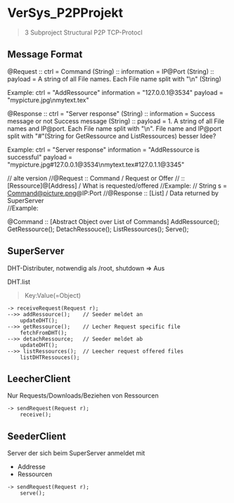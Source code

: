# VerSys_P2PProjekt
> 3 Subproject
> Structural P2P
> TCP-Protocl

## Message Format
@Request :: ctrl = Command (String)
		 :: information = IP@Port (String)
		 :: payload = A string of all File names. Each File name split with "\n" (String)
		 
Example:
	ctrl = "AddRessource"
	information = "127.0.0.1@3534"
	payload = "mypicture.jpg\nmytext.tex"	

@Response 	:: ctrl = "Server response" (String)
		 	:: information = Success message or not Success message (String)
		 	:: payload = 1. A string of all File names and IP@port. Each File name split with "\n". 
		 	   File name and IP@port split with "#"(String for GetRessource and ListRessources) 
		 	   besser Idee?
		 
Example:
	ctrl = "Server response"
	information = "AddRessource is successful"
	payload = "mypicture.jpg#127.0.0.1@3534\nmytext.tex#127.0.1.1@3345"

// alte version	
//@Request  :: Command 			/ Request or Offer
//	  :: [Ressource]@[Address] 	/ What is requested/offered
//Example:
//	String s = Command@picture.png@IP:Port
//@Response :: [List<String>]		/ Data returned by SuperServer 	
//Example:



	
@Command :: [Abstract Object over List of Commands]
	AddRessource();
	GetRessource();
	DetachRessouce();
	ListRessources();
	Serve();		

## SuperServer
DHT-Distributer, notwendig als /root, shutdown => Aus

DHT.list
> Key:Value(=Object)

```
-> receiveRequest(Request r);
-->> addRessource();	// Seeder meldet an
	updateDHT();	
-->> getRessource();	// Lecher Request specific file
	fetchFromDHT();
-->> detachRessource;	// Seeder meldet ab
	updateDHT();
-->> listRessources();	// Leecher request offered files
	listDHTRessouces();
```


## LeecherClient
Nur Requests/Downloads/Beziehen von Ressourcen

```
-> sendRequest(Request r);
	receive();
```

## SeederClient
Server der sich beim SuperServer anmeldet mit
* Addresse
* Ressourcen

```
-> sendRequest(Request r);
	serve();
```
